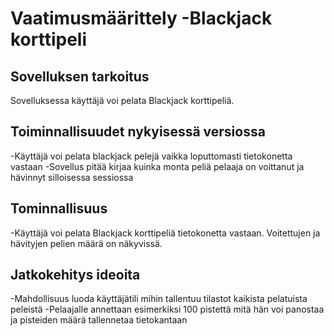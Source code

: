 # Vaatimusmäärittely -Blackjack korttipeli

## Sovelluksen tarkoitus

Sovelluksessa käyttäjä voi pelata Blackjack korttipeliä.  

## Toiminnallisuudet nykyisessä versiossa

-Käyttäjä voi pelata blackjack pelejä vaikka loputtomasti tietokonetta vastaan
-Sovellus pitää kirjaa kuinka monta peliä pelaaja on voittanut ja hävinnyt silloisessa sessiossa

## Tominnallisuus

-Käyttäjä voi pelata Blackjack korttipeliä tietokonetta vastaan.  Voitettujen ja hävityjen pelien määrä on näkyvissä.

## Jatkokehitys ideoita
-Mahdollisuus luoda käyttäjätili mihin tallentuu tilastot kaikista pelatuista peleistä
-Pelaajalle annettaan esimerkiksi 100 pistettä mitä hän voi panostaa ja pisteiden määrä tallennetaa tietokantaan

